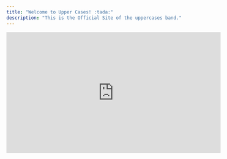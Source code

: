 ```yaml
---
title: "Welcome to Upper Cases! :tada:"
description: "This is the Official Site of the uppercases band."
---
```


<iframe width="560" height="315" src="https://www.youtube.com/embed/hGLA7q1sfHw" title="YouTube video player" frameborder="0" allow="accelerometer; autoplay; clipboard-write; encrypted-media; gyroscope; picture-in-picture" allowfullscreen></iframe>


<!--

{{< lead >}}
Music
{{< /lead >}}

-->

<!--
https://www.youtube.com/watch?v=hGLA7q1sfHw

<div class="flex px-4 py-2 mb-8 text-base rounded-md bg-primary-100 dark:bg-primary-900">
  <span class="flex items-center ltr:pr-3 rtl:pl-3 text-primary-400">
    {{< icon "exclamation-triangle" >}}
  </span>
  <span class="flex items-center justify-between grow dark:text-neutral-300">
    <span class="prose dark:prose-invert">This is a demo of the <code id="layout">page</code> layout.</span>
    <button
      id="switch-layout-button"
      class="px-4 !text-neutral !no-underline rounded-md bg-primary-600 hover:!bg-primary-500 dark:bg-primary-800 dark:hover:!bg-primary-700"
    >
      Switch layout &orarr;
    </button>
  </span>
</div>
-->

